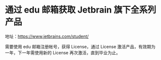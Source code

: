# 通过 edu 邮箱获取 Jetbrain 旗下全系列产品

地址：https://www.jetbrains.com/student/

需要使用 edu 邮箱注册帐号，获得 License，通过 License 激活产品，有效期为一年，下一年需使用新的 License 再次激活，直到毕业为止。
